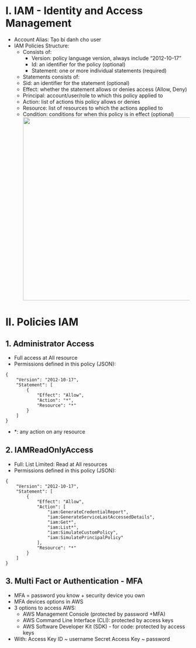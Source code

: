 # I. IAM - Identity and Access Management
  - Account Alias: Tạo bí danh cho user
  - IAM Policies Structure:
    - Consists of:
      - Version: policy language version, always include “2012-10-17”
      - Id: an identifier for the policy (optional)
      - Statement: one or more individual statements (required)
    -  Statements consists of:
      - Sid: an identifier for the statement (optional)
      - Effect: whether the statement allows or denies access (Allow, Deny)
      - Principal: account/user/role to which this policy applied to
      - Action: list of actions this policy allows or denies
      - Resource: list of resources to which the actions applied to
      - Condition: conditions for when this policy is in effect (optional)
        <img src="https://github.com/hynhdih/Training_OM/assets/82271913/59a799c1-779b-4206-bc60-161fc0328e59" width="500" height="500">

# II. Policies IAM
## 1. Administrator Access
  - Full access at All resource
  - Permissions defined in this policy (JSON):
```
{
    "Version": "2012-10-17",
    "Statement": [
        {
            "Effect": "Allow",
            "Action": "*",
            "Resource": "*"
        }
    ]
}
```
  - *: any action on any resource
## 2. IAMReadOnlyAccess
  - Full: List Limited: Read at All resources
  - Permissions defined in this policy (JSON):
```
{
    "Version": "2012-10-17",
    "Statement": [
        {
            "Effect": "Allow",
            "Action": [
                "iam:GenerateCredentialReport",
                "iam:GenerateServiceLastAccessedDetails",
                "iam:Get*",
                "iam:List*",
                "iam:SimulateCustomPolicy",
                "iam:SimulatePrincipalPolicy"
            ],
            "Resource": "*"
        }
    ]
}
```
## 3. Multi Fact or Authentication - MFA
  - MFA = password you know + security device you own
  - MFA devices options in AWS
  - 3 options to access AWS:
    - AWS Management Console (protected by password +MFA)
    - AWS Command Line Interface (CLI): protected by access keys
    - AWS Software Developer Kit (SDK) - for code: protected by access keys
  - With: Access Key ID ~ username
          Secret Access Key ~ password 
